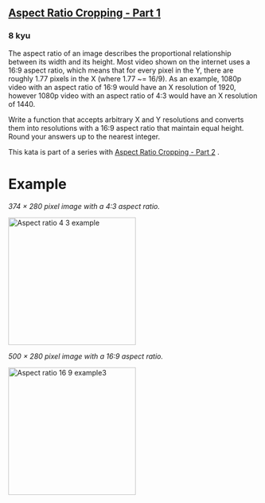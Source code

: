 <h2><a href=https://www.codewars.com/kata/596e4ef7b61e25981200009f/train/python target="_blank">Aspect Ratio Cropping - Part 1</a></h2><h3>8 kyu</h3><p>The aspect ratio of an image describes the proportional relationship between its width and its height. Most video shown on the internet uses a 16:9 aspect ratio, which means that for every pixel in the Y, there are roughly 1.77 pixels in the X (where 1.77 ~= 16/9). As an example, 1080p video with an aspect ratio of 16:9 would have an X resolution of 1920, however 1080p video with an aspect ratio of 4:3 would have an X resolution of 1440.</p><p>Write a function that accepts arbitrary X and Y resolutions and converts them into resolutions with a 16:9 aspect ratio that maintain equal height. Round your answers up to the nearest integer.</p><p>This kata is part of a series with <a href="https://www.codewars.com/kata/aspect-ratio-cropping-part-2" data-turbolinks="false" target="_blank">Aspect Ratio Cropping - Part 2</a> .</p><h1>Example</h1><i>374 × 280 pixel image with a 4:3 aspect ratio.</i><p><a href="https://commons.wikimedia.org/wiki/File%3AAspect_ratio_4_3_example.jpg" title="By thewikipedian, uploaded by Andreas -horn- Hornig (Photo by thewikipedian.) [GFDL (http://www.gnu.org/copyleft/fdl.html) or CC-BY-SA-3.0 (http://creativecommons.org/licenses/by-sa/3.0/)], via Wikimedia Commons" data-turbolinks="false" target="_blank"><img src="https://upload.wikimedia.org/wikipedia/commons/4/43/Aspect_ratio_4_3_example.jpg" alt="Aspect ratio 4 3 example" width="256"></a></p><p><i>500 × 280 pixel image with a 16:9 aspect ratio.</i></p><p><a href="https://commons.wikimedia.org/wiki/File%3AAspect_ratio_16_9_example3.jpg" title="By thewikipedian, uploaded by Benedicto16 (Photo by thewikipedian.) [GFDL (http://www.gnu.org/copyleft/fdl.html) or CC-BY-SA-3.0 (http://creativecommons.org/licenses/by-sa/3.0/)], via Wikimedia Commons" data-turbolinks="false" target="_blank"><img src="https://upload.wikimedia.org/wikipedia/commons/2/2c/Aspect_ratio_16_9_example3.jpg" alt="Aspect ratio 16 9 example3" width="256"></a></p>